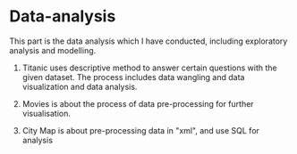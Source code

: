 # Data-analysis
This part is the data analysis which I have conducted, including exploratory analysis and modelling.

1. Titanic uses descriptive method to answer certain questions with the given dataset. 
The process includes data wangling and data visualization and data analysis.

2. Movies is about the process of data pre-processing for further visualisation.

3. City Map is about pre-processing data in "xml", and use SQL for analysis
